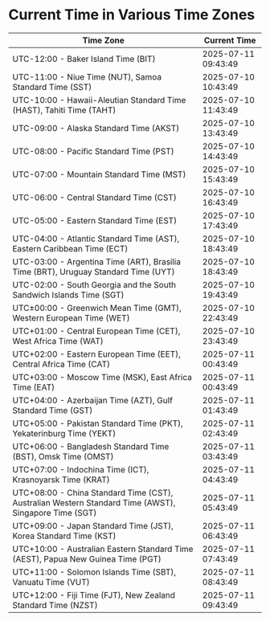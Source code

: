 # Current Time in Various Time Zones

| Time Zone | Current Time |
|-----------|--------------|
| UTC-12:00 - Baker Island Time (BIT) | 2025-07-11 09:43:49 |
| UTC-11:00 - Niue Time (NUT), Samoa Standard Time (SST) | 2025-07-10 10:43:49 |
| UTC-10:00 - Hawaii-Aleutian Standard Time (HAST), Tahiti Time (TAHT) | 2025-07-10 11:43:49 |
| UTC-09:00 - Alaska Standard Time (AKST) | 2025-07-10 13:43:49 |
| UTC-08:00 - Pacific Standard Time (PST) | 2025-07-10 14:43:49 |
| UTC-07:00 - Mountain Standard Time (MST) | 2025-07-10 15:43:49 |
| UTC-06:00 - Central Standard Time (CST) | 2025-07-10 16:43:49 |
| UTC-05:00 - Eastern Standard Time (EST) | 2025-07-10 17:43:49 |
| UTC-04:00 - Atlantic Standard Time (AST), Eastern Caribbean Time (ECT) | 2025-07-10 18:43:49 |
| UTC-03:00 - Argentina Time (ART), Brasília Time (BRT), Uruguay Standard Time (UYT) | 2025-07-10 18:43:49 |
| UTC-02:00 - South Georgia and the South Sandwich Islands Time (SGT) | 2025-07-10 19:43:49 |
| UTC±00:00 - Greenwich Mean Time (GMT), Western European Time (WET) | 2025-07-10 22:43:49 |
| UTC+01:00 - Central European Time (CET), West Africa Time (WAT) | 2025-07-10 23:43:49 |
| UTC+02:00 - Eastern European Time (EET), Central Africa Time (CAT) | 2025-07-11 00:43:49 |
| UTC+03:00 - Moscow Time (MSK), East Africa Time (EAT) | 2025-07-11 00:43:49 |
| UTC+04:00 - Azerbaijan Time (AZT), Gulf Standard Time (GST) | 2025-07-11 01:43:49 |
| UTC+05:00 - Pakistan Standard Time (PKT), Yekaterinburg Time (YEKT) | 2025-07-11 02:43:49 |
| UTC+06:00 - Bangladesh Standard Time (BST), Omsk Time (OMST) | 2025-07-11 03:43:49 |
| UTC+07:00 - Indochina Time (ICT), Krasnoyarsk Time (KRAT) | 2025-07-11 04:43:49 |
| UTC+08:00 - China Standard Time (CST), Australian Western Standard Time (AWST), Singapore Time (SGT) | 2025-07-11 05:43:49 |
| UTC+09:00 - Japan Standard Time (JST), Korea Standard Time (KST) | 2025-07-11 06:43:49 |
| UTC+10:00 - Australian Eastern Standard Time (AEST), Papua New Guinea Time (PGT) | 2025-07-11 07:43:49 |
| UTC+11:00 - Solomon Islands Time (SBT), Vanuatu Time (VUT) | 2025-07-11 08:43:49 |
| UTC+12:00 - Fiji Time (FJT), New Zealand Standard Time (NZST) | 2025-07-11 09:43:49 |
